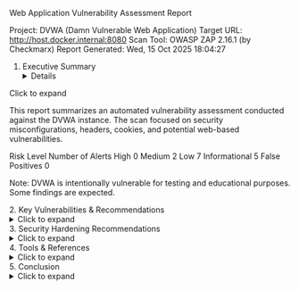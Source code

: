 Web Application Vulnerability Assessment Report

Project: DVWA (Damn Vulnerable Web Application)
Target URL: http://host.docker.internal:8080
Scan Tool: OWASP ZAP 2.16.1 (by Checkmarx)
Report Generated: Wed, 15 Oct 2025 18:04:27

1. Executive Summary <details>
<summary>Click to expand</summary>

This report summarizes an automated vulnerability assessment conducted against the DVWA instance. The scan focused on security misconfigurations, headers, cookies, and potential web-based vulnerabilities.

Risk Level	Number of Alerts
High	0
Medium	2
Low	7
Informational	5
False Positives	0

Note: DVWA is intentionally vulnerable for testing and educational purposes. Some findings are expected.

</details>
2. Key Vulnerabilities & Recommendations <details>
<summary>Click to expand</summary>
Medium-Risk Findings
<details> <summary>1. Content Security Policy (CSP) Header Not Set</summary>

Impact: Risk of XSS and data injection attacks.

Affected URLs: /, /login.php, /sitemap.xml

Recommendation: Implement a strict CSP header:

Content-Security-Policy: default-src 'self'; script-src 'self'; style-src 'self'; img-src 'self' data:;


References:

OWASP CSP Cheat Sheet

MDN CSP Guide

</details> <details> <summary>2. Missing Anti-clickjacking Header</summary>

Impact: Pages may be embedded in malicious frames.

Affected URLs: /, /login.php

Recommendation: Add one of the following headers:

X-Frame-Options: DENY


or

Content-Security-Policy: frame-ancestors 'none';


Reference: MDN X-Frame-Options

</details>
Low-Risk Findings
Issue	Recommendation
Cookie No HttpOnly Flag	Set HttpOnly on all session cookies.
Cookie without SameSite Attribute	Set SameSite=Lax or Strict.
In Page Banner Information Leak	Hide server version info (ServerTokens Prod in Apache).
Insufficient Site Isolation (Spectre)	Add Cross-Origin-Resource-Policy: same-origin.
Permissions Policy Header Not Set	Restrict features: Permissions-Policy: geolocation=(), microphone=().
Server Leaks Version Information	Suppress server info in HTTP headers.
X-Content-Type-Options Header Missing	Add X-Content-Type-Options: nosniff.
Informational Alerts

Authentication Request Identified – login POST detected.

Session Management Response Identified – PHPSESSID cookie recognized.

Non-Storable / Cacheable Content – caching headers are present.

</details>
3. Security Hardening Recommendations <details>
<summary>Click to expand</summary>
Recommended Security Headers
Content-Security-Policy: default-src 'self';
X-Frame-Options: DENY;
X-Content-Type-Options: nosniff;
Referrer-Policy: no-referrer;
Permissions-Policy: geolocation=(), microphone=();
Cross-Origin-Resource-Policy: same-origin;

Cookies & Session Management

Use Secure, HttpOnly, SameSite=Strict for all cookies.

Rotate session IDs after login and invalidate on logout.

Server & Version Information

Hide Apache version & OS:

ServerTokens Prod
ServerSignature Off

</details>
4. Tools & References <details>
<summary>Click to expand</summary>

OWASP ZAP: https://www.zaproxy.org

OWASP Secure Headers Guide: https://owasp.org/www-project-secure-headers

CSP Cheat Sheet: https://cheatsheetseries.owasp.org/cheatsheets/Content_Security_Policy_Cheat_Sheet.html

MDN Security Headers: https://developer.mozilla.org/en-US/docs/Web/HTTP/Headers

</details>
5. Conclusion <details>
<summary>Click to expand</summary>

No high-risk vulnerabilities were found. Medium- and low-risk findings are primarily related to security headers, cookie configurations, and server information leaks.

Implementing the recommendations above will strengthen the application’s security posture and demonstrate a professional approach to vulnerability management.

</details>
